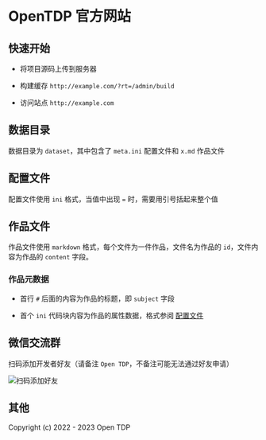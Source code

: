 # OpenTDP 官方网站

## 快速开始

- 将项目源码上传到服务器

- 构建缓存 `http://example.com/?rt=/admin/build`

- 访问站点 `http://example.com`

## 数据目录

数据目录为 `dataset`，其中包含了 `meta.ini` 配置文件和 `x.md` 作品文件

## 配置文件

配置文件使用 `ini` 格式，当值中出现 `=` 时，需要用引号括起来整个值

## 作品文件

作品文件使用 `markdown` 格式，每个文件为一件作品，文件名为作品的 `id`，文件内容为作品的 `content` 字段。

### 作品元数据

- 首行 `#` 后面的内容为作品的标题，即 `subject` 字段

- 首个 `ini` 代码块内容为作品的属性数据，格式参阅 [配置文件](#配置文件)

## 微信交流群

扫码添加开发者好友（请备注 `Open TDP`，不备注可能无法通过好友申请）

![扫码添加好友](https://docs.opentdp.org/static/weixin-qr.jpg)

## 其他

Copyright (c) 2022 - 2023 Open TDP
